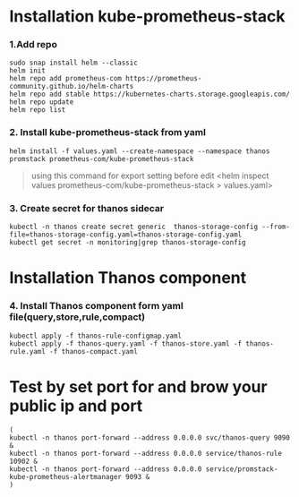 # Installation kube-prometheus-stack
### 1.Add repo
```
sudo snap install helm --classic
helm init
helm repo add prometheus-com https://prometheus-community.github.io/helm-charts
helm repo add stable https://kubernetes-charts.storage.googleapis.com/
helm repo update
helm repo list
```
### 2. Install kube-prometheus-stack from yaml
```
helm install -f values.yaml --create-namespace --namespace thanos promstack prometheus-com/kube-prometheus-stack
```
>using this command for export setting before edit <helm inspect values prometheus-com/kube-prometheus-stack > values.yaml>

### 3. Create secret for thanos sidecar
``` 
kubectl -n thanos create secret generic  thanos-storage-config --from-file=thanos-storage-config.yaml=thanos-storage-config.yaml 
kubectl get secret -n monitoring|grep thanos-storage-config
``` 
# Installation Thanos component
###  4. Install Thanos component form yaml file(query,store,rule,compact)
``` 
kubectl apply -f thanos-rule-configmap.yaml
kubectl apply -f thanos-query.yaml -f thanos-store.yaml -f thanos-rule.yaml -f thanos-compact.yaml
``` 

# Test by set port for and brow your public ip and port
``` 
(
kubectl -n thanos port-forward --address 0.0.0.0 svc/thanos-query 9090 &
kubectl -n thanos port-forward --address 0.0.0.0 service/thanos-rule 10902 &
kubectl -n thanos port-forward --address 0.0.0.0 service/promstack-kube-prometheus-alertmanager 9093 &
)
``` 
